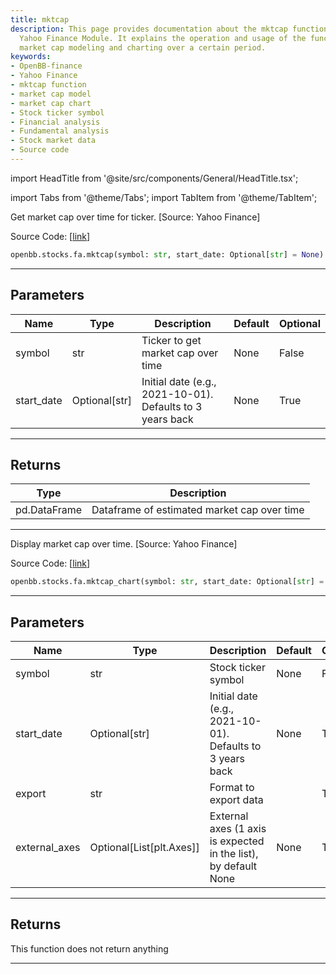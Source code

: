 ```yaml
---
title: mktcap
description: This page provides documentation about the mktcap function of OpenBB-finance's
  Yahoo Finance Module. It explains the operation and usage of the functions for
  market cap modeling and charting over a certain period.
keywords:
- OpenBB-finance
- Yahoo Finance
- mktcap function
- market cap model
- market cap chart
- Stock ticker symbol
- Financial analysis
- Fundamental analysis
- Stock market data
- Source code
---
```


import HeadTitle from '@site/src/components/General/HeadTitle.tsx';

<HeadTitle title="stocks.fa.mktcap - Reference | OpenBB SDK Docs" />

import Tabs from '@theme/Tabs';
import TabItem from '@theme/TabItem';

<Tabs>
<TabItem value="model" label="Model" default>

Get market cap over time for ticker. [Source: Yahoo Finance]

Source Code: [[link](https://github.com/OpenBB-finance/OpenBBTerminal/tree/main/openbb_terminal/stocks/fundamental_analysis/yahoo_finance_model.py#L287)]

```python
openbb.stocks.fa.mktcap(symbol: str, start_date: Optional[str] = None)
```

---

## Parameters

| Name | Type | Description | Default | Optional |
| ---- | ---- | ----------- | ------- | -------- |
| symbol | str | Ticker to get market cap over time | None | False |
| start_date | Optional[str] | Initial date (e.g., 2021-10-01). Defaults to 3 years back | None | True |


---

## Returns

| Type | Description |
| ---- | ----------- |
| pd.DataFrame | Dataframe of estimated market cap over time |
---

</TabItem>
<TabItem value="view" label="Chart">

Display market cap over time. [Source: Yahoo Finance]

Source Code: [[link](https://github.com/OpenBB-finance/OpenBBTerminal/tree/main/openbb_terminal/stocks/fundamental_analysis/yahoo_finance_view.py#L338)]

```python
openbb.stocks.fa.mktcap_chart(symbol: str, start_date: Optional[str] = None, export: str = "", external_axes: Optional[List[matplotlib.axes._axes.Axes]] = None)
```

---

## Parameters

| Name | Type | Description | Default | Optional |
| ---- | ---- | ----------- | ------- | -------- |
| symbol | str | Stock ticker symbol | None | False |
| start_date | Optional[str] | Initial date (e.g., 2021-10-01). Defaults to 3 years back | None | True |
| export | str | Format to export data |  | True |
| external_axes | Optional[List[plt.Axes]] | External axes (1 axis is expected in the list), by default None | None | True |


---

## Returns

This function does not return anything

---

</TabItem>
</Tabs>
